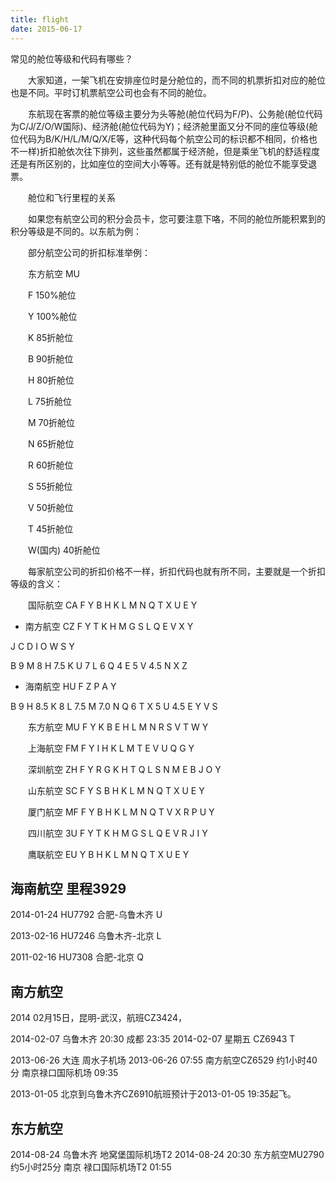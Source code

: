 ```yaml
---
title: flight
date: 2015-06-17
---
```

常见的舱位等级和代码有哪些？

　　大家知道，一架飞机在安排座位时是分舱位的，而不同的机票折扣对应的舱位也是不同。平时订机票航空公司也会有不同的舱位。

　　东航现在客票的舱位等级主要分为头等舱(舱位代码为F/P)、公务舱(舱位代码为C/J/Z/O/W国际)、经济舱(舱位代码为Y)；经济舱里面又分不同的座位等级(舱位代码为B/K/H/L/M/Q/X/E等，这种代码每个航空公司的标识都不相同，价格也不一样)折扣舱依次往下排列，这些虽然都属于经济舱，但是乘坐飞机的舒适程度还是有所区别的，比如座位的空间大小等等。还有就是特别低的舱位不能享受退票。

　　舱位和飞行里程的关系

　　如果您有航空公司的积分会员卡，您可要注意下咯，不同的舱位所能积累到的积分等级是不同的。以东航为例：

　　部分航空公司的折扣标准举例：

　　东方航空 MU 

　　F 150%舱位 

　　Y 100%舱位 

　　K 85折舱位 

　　B 90折舱位

　　H 80折舱位

　　L 75折舱位 

　　M 70折舱位 

　　N 65折舱位

　　R 60折舱位 

　　S 55折舱位

　　V 50折舱位 

　　T 45折舱位 

　　W(国内) 40折舱位

　　每家航空公司的折扣价格不一样，折扣代码也就有所不同，主要就是一个折扣等级的含义：

　　国际航空 CA F Y B H K L M N Q T X U E Y 


* 南方航空
 CZ F Y T K H M G S L Q E V X Y 

J
C
D
I
O
W
S
Y

B 9
M 8
H 7.5
K
U 7
L 6
Q 4
E 5
V 4.5
N
X
Z


* 海南航空 HU
F
Z
P
A
Y

B 9
H 8.5
K 8
L 7.5
M 7.0
N
Q 6
T
X 5
U 4.5
E
Y
V
S



　　东方航空 MU F Y K B E H L M N R S V T W Y 

　　上海航空 FM F Y I H K L M T E V U Q G Y 

　　深圳航空 ZH F Y R G K H T Q L S N M E B J O Y 

　　山东航空 SC F Y S B H K L M N Q T X U E Y 

　　厦门航空 MF F Y B H K L M N Q T V X R P U Y 

　　四川航空 3U F Y T K H M G S L Q E V R J I Y 

　　鹰联航空 EU Y B H K L M N Q T X U E Y

## 海南航空 里程3929

2014-01-24 HU7792 合肥-乌鲁木齐 U

2013-02-16 HU7246 乌鲁木齐-北京 L

2011-02-16 HU7308 合肥-北京 Q


## 南方航空

2014 02月15日，昆明-武汉，航班CZ3424，

2014-02-07 乌鲁木齐 20:30 成都 23:35 2014-02-07 星期五 CZ6943 T

2013-06-26 大连 周水子机场 2013-06-26 07:55 南方航空CZ6529 约1小时40分 南京禄口国际机场 09:35

2013-01-05 北京到乌鲁木齐CZ6910航班预计于2013-01-05 19:35起飞。


## 东方航空
2014-08-24 乌鲁木齐 地窝堡国际机场T2 2014-08-24 20:30 东方航空MU2790 约5小时25分 南京 禄口国际机场T2 01:55

